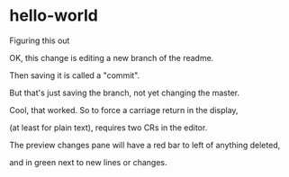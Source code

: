 # hello-world
Figuring this out

OK, this change is editing a new branch of the readme.

Then saving it is called a "commit".

But that's just saving the branch, not yet changing the master.

Cool, that worked. So to force a carriage return in the display,

(at least for plain text), requires two CRs in the editor.

The preview changes pane will have a red bar to left of anything deleted,

and in green next to new lines or changes.
